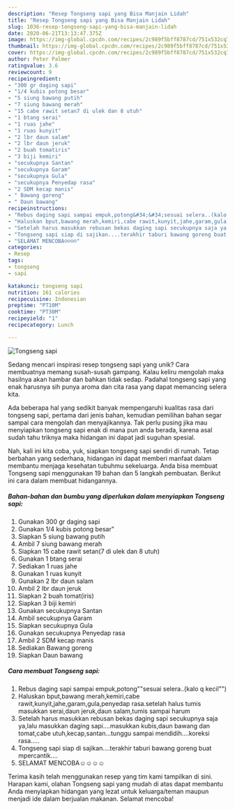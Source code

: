 ```yaml
---
description: "Resep Tongseng sapi yang Bisa Manjain Lidah"
title: "Resep Tongseng sapi yang Bisa Manjain Lidah"
slug: 1036-resep-tongseng-sapi-yang-bisa-manjain-lidah
date: 2020-06-21T13:13:47.375Z
image: https://img-global.cpcdn.com/recipes/2c989f5bff8787cd/751x532cq70/tongseng-sapi-foto-resep-utama.jpg
thumbnail: https://img-global.cpcdn.com/recipes/2c989f5bff8787cd/751x532cq70/tongseng-sapi-foto-resep-utama.jpg
cover: https://img-global.cpcdn.com/recipes/2c989f5bff8787cd/751x532cq70/tongseng-sapi-foto-resep-utama.jpg
author: Peter Palmer
ratingvalue: 3.6
reviewcount: 9
recipeingredient:
- "300 gr daging sapi"
- "1/4 kubis potong besar"
- "5 siung bawang putih"
- "7 siung bawang merah"
- "15 cabe rawit setan7 di ulek dan 8 utuh"
- "1 btang serai"
- "1 ruas jahe"
- "1 ruas kunyit"
- "2 lbr daun salam"
- "2 lbr daun jeruk"
- "2 buah tomatiris"
- "3 biji kemiri"
- "secukupnya Santan"
- "secukupnya Garam"
- "secukupnya Gula"
- "secukupnya Penyedap rasa"
- "2 SDM kecap manis"
- " Bawang goreng"
- " Daun bawang"
recipeinstructions:
- "Rebus daging sapi sampai empuk,potong&#34;&#34;sesuai selera..(kalo q kecil&#34;&#34;)"
- "Haluskan bput,bawang merah,kemiri,cabe rawit,kunyit,jahe,garam,gula,penyedap rasa.setelah halus tumis masukkan serai,daun jeruk,daun salam,tumis sampai harum"
- "Setelah harus masukkan rebusan bekas daging sapi secukupnya saja ya,lalu masukkan daging sapi....masukkan kubis,daun bawang dan tomat,cabe utuh,kecap,santan...tunggu sampai mendidih....koreksi rasa....."
- "Tongseng sapi siap di sajikan....terakhir taburi bawang goreng buat mpercantik...."
- "SELAMAT MENCOBA☺️☺️☺️☺️"
categories:
- Resep
tags:
- tongseng
- sapi

katakunci: tongseng sapi 
nutrition: 161 calories
recipecuisine: Indonesian
preptime: "PT10M"
cooktime: "PT30M"
recipeyield: "1"
recipecategory: Lunch

---
```



![Tongseng sapi](https://img-global.cpcdn.com/recipes/2c989f5bff8787cd/751x532cq70/tongseng-sapi-foto-resep-utama.jpg)

Sedang mencari inspirasi resep tongseng sapi yang unik? Cara membuatnya memang susah-susah gampang. Kalau keliru mengolah maka hasilnya akan hambar dan bahkan tidak sedap. Padahal tongseng sapi yang enak harusnya sih punya aroma dan cita rasa yang dapat memancing selera kita.



Ada beberapa hal yang sedikit banyak mempengaruhi kualitas rasa dari tongseng sapi, pertama dari jenis bahan, kemudian pemilihan bahan segar sampai cara mengolah dan menyajikannya. Tak perlu pusing jika mau menyiapkan tongseng sapi enak di mana pun anda berada, karena asal sudah tahu triknya maka hidangan ini dapat jadi suguhan spesial.


Nah, kali ini kita coba, yuk, siapkan tongseng sapi sendiri di rumah. Tetap berbahan yang sederhana, hidangan ini dapat memberi manfaat dalam membantu menjaga kesehatan tubuhmu sekeluarga. Anda bisa membuat Tongseng sapi menggunakan 19 bahan dan 5 langkah pembuatan. Berikut ini cara dalam membuat hidangannya.

<!--inarticleads1-->

##### Bahan-bahan dan bumbu yang diperlukan dalam menyiapkan Tongseng sapi:

1. Gunakan 300 gr daging sapi
1. Gunakan 1/4 kubis potong besar&#34;
1. Siapkan 5 siung bawang putih
1. Ambil 7 siung bawang merah
1. Siapkan 15 cabe rawit setan(7 di ulek dan 8 utuh)
1. Gunakan 1 btang serai
1. Sediakan 1 ruas jahe
1. Gunakan 1 ruas kunyit
1. Gunakan 2 lbr daun salam
1. Ambil 2 lbr daun jeruk
1. Siapkan 2 buah tomat(iris)
1. Siapkan 3 biji kemiri
1. Gunakan secukupnya Santan
1. Ambil secukupnya Garam
1. Siapkan secukupnya Gula
1. Gunakan secukupnya Penyedap rasa
1. Ambil 2 SDM kecap manis
1. Sediakan  Bawang goreng
1. Siapkan  Daun bawang




<!--inarticleads2-->

##### Cara membuat Tongseng sapi:

1. Rebus daging sapi sampai empuk,potong&#34;&#34;sesuai selera..(kalo q kecil&#34;&#34;)
1. Haluskan bput,bawang merah,kemiri,cabe rawit,kunyit,jahe,garam,gula,penyedap rasa.setelah halus tumis masukkan serai,daun jeruk,daun salam,tumis sampai harum
1. Setelah harus masukkan rebusan bekas daging sapi secukupnya saja ya,lalu masukkan daging sapi....masukkan kubis,daun bawang dan tomat,cabe utuh,kecap,santan...tunggu sampai mendidih....koreksi rasa.....
1. Tongseng sapi siap di sajikan....terakhir taburi bawang goreng buat mpercantik....
1. SELAMAT MENCOBA☺️☺️☺️☺️




Terima kasih telah menggunakan resep yang tim kami tampilkan di sini. Harapan kami, olahan Tongseng sapi yang mudah di atas dapat membantu Anda menyiapkan hidangan yang lezat untuk keluarga/teman maupun menjadi ide dalam berjualan makanan. Selamat mencoba!
